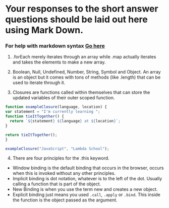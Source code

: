 # Your responses to the short answer questions should be laid out here using Mark Down.
### For help with markdown syntax [Go here](https://github.com/adam-p/markdown-here/wiki/Markdown-Cheatsheet)

1. .forEach merely iterates through an array while .map actually iterates and takes the elements to make a new array.

2. Boolean, Null, Undefined, Number, String, Symbol and Object. An array is an object but it comes with tons of methods (like .length) that can be used to iterate through it.

3. Closures are functions called within themselves that can store the updated variables of their outer scoped function. 

```javascript
function exampleClosure(language, location) {
var statement = "I'm currently learning ";
function tieItTogether() {
  return `${statement} ${language} at ${location}`;
}

return tieItTogether();
}

exampleClosure("JavaScript", "Lambda School");
```

4. There are four principles for the .this keyword.

  * Window binding is the default binding that occurs in the browser, occurs when this is invoked without any other principles.
  * Implicit binding is dot notation, whatever is to the left of the dot. Usually calling a function that is part of the object.
  * New Binding is when you use the term new and creates a new object.
  * Explicit binding just means you used `.call`, `.apply` or `.bind`. This inside the function is the object passed as the argument.